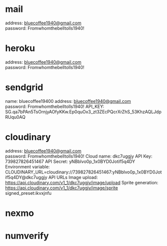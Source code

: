 # mail
address: bluecoffee1940@gmail.com  
password: Fromwhomthebelltolls1940!

# heroku
address: bluecoffee1940@gmail.com  
password: Fromwhomthebelltolls1940!

# sendgrid
name: bluecoffee19400
address: bluecoffee1940@gmail.com  
password: Fromwhomthebelltolls1940!
API_KEY: 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

# cloudinary
address: bluecoffee1940@gmail.com  
password: Fromwhomthebelltolls1940!
Cloud name:	dkc7uggjy
API Key:	739827826451467
API Secret:	yNBblvo0p_1x0BYD0Jotif5q4DY
Environment variable:	CLOUDINARY_URL=cloudinary://739827826451467:yNBblvo0p_1x0BYD0Jotif5q4DY@dkc7uggjy
API URLs
Image upload: https://api.cloudinary.com/v1_1/dkc7uggjy/image/upload
Sprite generation: https://api.cloudinary.com/v1_1/dkc7uggjy/image/sprite
signed_preset:ikvxjnfu
# nexmo



# numverify
